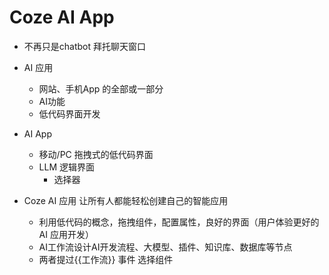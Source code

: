 # Coze AI App

- 不再只是chatbot 
  拜托聊天窗口
- AI 应用
  - 网站、手机App 的全部或一部分
  - AI功能
  - 低代码界面开发

- AI App
  - 移动/PC 拖拽式的低代码界面
  - LLM 逻辑界面
    - 选择器

- Coze AI 应用 让所有人都能轻松创建自己的智能应用
  - 利用低代码的概念，拖拽组件，配置属性，良好的界面（用户体验更好的AI 应用开发）
  - AI工作流设计AI开发流程、大模型、插件、知识库、数据库等节点
  - 两者提过{{工作流}} 事件 选择组件